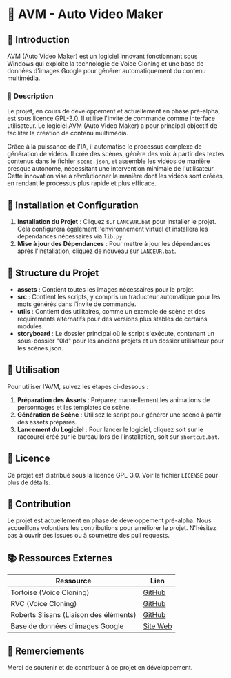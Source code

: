 # 🚀 AVM - Auto Video Maker

## 📌 Introduction

AVM (Auto Video Maker) est un logiciel innovant fonctionnant sous Windows qui exploite la technologie de Voice Cloning et une base de données d'images Google pour générer automatiquement du contenu multimédia. 

### 📝 Description
Le projet, en cours de développement et actuellement en phase pré-alpha, est sous licence GPL-3.0. Il utilise l'invite de commande comme interface utilisateur. Le logiciel AVM (Auto Video Maker) a pour principal objectif de faciliter la création de contenu multimédia. 

Grâce à la puissance de l'IA, il automatise le processus complexe de génération de vidéos. Il crée des scènes, génère des voix à partir des textes contenus dans le fichier `scene.json`, et assemble les vidéos de manière presque autonome, nécessitant une intervention minimale de l'utilisateur. Cette innovation vise à révolutionner la manière dont les vidéos sont créées, en rendant le processus plus rapide et plus efficace.

## 🔧 Installation et Configuration

1. **Installation du Projet** : Cliquez sur `LANCEUR.bat` pour installer le projet. Cela configurera également l'environnement virtuel et installera les dépendances nécessaires via `lib.py`.
2. **Mise à jour des Dépendances** : Pour mettre à jour les dépendances après l'installation, cliquez de nouveau sur `LANCEUR.bat`.

## 📂 Structure du Projet

- **assets** : Contient toutes les images nécessaires pour le projet.
- **src** : Contient les scripts, y compris un traducteur automatique pour les mots générés dans l'invite de commande.
- **utils** : Contient des utilitaires, comme un exemple de scène et des requirements alternatifs pour des versions plus stables de certains modules.
- **storyboard** : Le dossier principal où le script s'exécute, contenant un sous-dossier "0ld" pour les anciens projets et un dossier utilisateur pour les scènes.json.

## 💼 Utilisation

Pour utiliser l'AVM, suivez les étapes ci-dessous :

1. **Préparation des Assets** : Préparez manuellement les animations de personnages et les templates de scène.
2. **Génération de Scène** : Utilisez le script pour générer une scène à partir des assets préparés.
3. **Lancement du Logiciel** : Pour lancer le logiciel, cliquez soit sur le raccourci créé sur le bureau lors de l'installation, soit sur `shortcut.bat`.

## 📜 Licence

Ce projet est distribué sous la licence GPL-3.0. Voir le fichier `LICENSE` pour plus de détails.

## 🤝 Contribution

Le projet est actuellement en phase de développement pré-alpha. Nous accueillons volontiers les contributions pour améliorer le projet. N'hésitez pas à ouvrir des issues ou à soumettre des pull requests.

## 📚 Ressources Externes

| Ressource                       | Lien                                                         |
|---------------------------------|--------------------------------------------------------------|
| Tortoise (Voice Cloning)        | [GitHub](https://github.com/neonbjb/tortoise-tts)            |
| RVC (Voice Cloning)             | [GitHub](https://github.com/RVC-Project/Retrieval-based-Voice-Conversion-WebUI) |
| Roberts Slisans (Liaison des éléments) | [GitHub](https://github.com/rsxdalv/tts-generation-webui)   |
| Base de données d'images Google | [Site Web](https://storage.googleapis.com/openimages/web/download_v7.html) |

## 🙏 Remerciements

Merci de soutenir et de contribuer à ce projet en développement.

